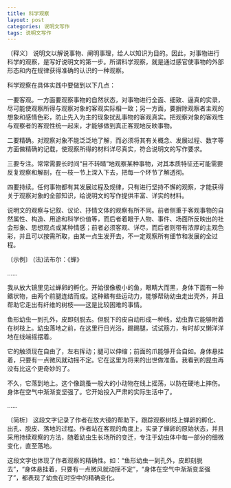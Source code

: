 ```yaml
---
title: 科学观察
layout: post
categories: 说明文写作
tags: 说明文写作
---
```


〔释义〕 说明文以解说事物、阐明事理，给人以知识为目的。因此，对事物进行科学的观察，是写好说明文的第一步。所谓科学观察，就是通过感官使事物的外部形态和内在规律获得准确的认识的一种观察。

科学观察在具体实践中要做到以下几点：

一要客观。一方面要观察事物的自然状态，对事物进行全面、细致、逼真的实录，尽可能使观察所得与观察对象的客观实际相一致；另一方面，要摒除观察者主观的想象和感情色彩，防止先入为主的现象扰乱事物的客观真实。把观察对象的客观性与观察者的客观性统一起来，才能够做到真正客观地反映事物。

二要精确。对观察对象不能泛泛地了解，而必须将其有关概念、发展过程、数字等方面做精确的记载，使观察所得的材料详尽真实，符合说明文的写作要求。

三要专注。常常需要长时间“目不转睛”地观察某种事物，对其本质特征还可能需要反复观察和解剖，在一枝一节上深入下去，把每一个环节了解透彻。

四要持续。任何事物都有其发展过程及规律，只有进行坚持不懈的观察，才能获得关于观察对象的全部知识，给说明文的写作提供丰富、详实的材料。

说明文的观察与记叙、议论、抒情文体的观察有所不同。前者侧重于客观事物的自然属性、构造、用途和科学价值等，而后者着眼于人物、事件、场面所反映出的社会形象、思想观点或某种情感；前者必须客观、详尽，而后者则带有浓厚的主观色彩，并且可以按需所取，由某一点生发开去，不一定观察所有细节和发展的全过程。

〔示例〕 (法)法布尔：《蝉》

……

我从放大镜里见过蝉卵的孵化。开始很像极小的鱼，眼睛大而黑，身体下面有一种鳍状物，由两个前腿连结而成。这种鳍有些运动力，能够帮助幼虫走出壳外，并且帮助它走出有纤维的树枝——这是比较困难的事情。

鱼形幼虫一到孔外，皮即刻脱去。但脱下的皮自动形成一种线，幼虫靠它能够附着在树枝上。幼虫落地之前，在这里行日光浴，踢踢腿，试试筋力，有时却又懒洋洋地在线端摇摆着。

它的触须现在自由了，左右挥动；腿可以伸缩；前面的爪能够开合自如。身体悬挂着，只要有一点微风就动摇不定。它在这里为将来的出世做准备。我看到的昆虫再没有比这个更奇妙的了。

不久，它落到地上。这个像跳蚤一般大的小动物在线上摇荡，以防在硬地上摔伤。身体在空气中渐渐变坚强了。它开始投入严肃的实际生活中了。

……

〔简析〕 这段文字记录了作者在放大镜的帮助下，跟踪观察树枝上蝉卵的孵化、出孔、脱皮、落地的过程。作者站在客观的角度上，实录了蝉卵的原始状态，并且采用持续观察的方法，随着幼虫生长场所的变迁，专注于幼虫体中每一部分的细微变化，直至落地。

这段文字也体现了作者观察的精确性。如：“鱼形幼虫一到孔外，皮即刻脱去”，“身体悬挂着，只要有一点微风就动摇不定”，“身体在空气中渐渐变坚强了”，都表现了幼虫在时空中的精确变化。 